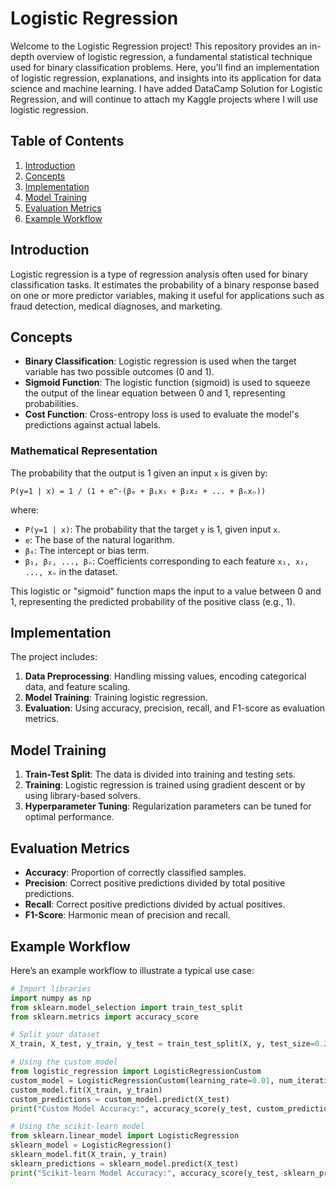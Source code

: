 # Logistic Regression

Welcome to the Logistic Regression project! This repository provides an in-depth overview of logistic regression, a fundamental statistical technique used for binary classification problems. Here, you'll find an implementation of logistic regression, explanations, and insights into its application for data science and machine learning. I have added DataCamp Solution for Logistic Regression, and will continue to attach my Kaggle projects where I will use logistic regression.

## Table of Contents
1. [Introduction](#introduction)
2. [Concepts](#concepts)
3. [Implementation](#implementation)
5. [Model Training](#model-training)
6. [Evaluation Metrics](#evaluation-metrics)
7. [Example Workflow](#example-workflow)

## Introduction
Logistic regression is a type of regression analysis often used for binary classification tasks. It estimates the probability of a binary response based on one or more predictor variables, making it useful for applications such as fraud detection, medical diagnoses, and marketing.


## Concepts
- **Binary Classification**: Logistic regression is used when the target variable has two possible outcomes (0 and 1).
- **Sigmoid Function**: The logistic function (sigmoid) is used to squeeze the output of the linear equation between 0 and 1, representing probabilities.
- **Cost Function**: Cross-entropy loss is used to evaluate the model's predictions against actual labels.

### Mathematical Representation

The probability that the output is 1 given an input `x` is given by:

    P(y=1 | x) = 1 / (1 + e^-(β₀ + β₁x₁ + β₂x₂ + ... + βₙxₙ))

where:

- `P(y=1 | x)`: The probability that the target `y` is 1, given input `x`.
- `e`: The base of the natural logarithm.
- `β₀`: The intercept or bias term.
- `β₁, β₂, ..., βₙ`: Coefficients corresponding to each feature `x₁, x₂, ..., xₙ` in the dataset.

This logistic or "sigmoid" function maps the input to a value between 0 and 1, representing the predicted probability of the positive class (e.g., 1).


## Implementation
The project includes:
1. **Data Preprocessing**: Handling missing values, encoding categorical data, and feature scaling.
2. **Model Training**: Training logistic regression.
3. **Evaluation**: Using accuracy, precision, recall, and F1-score as evaluation metrics.

## Model Training
1. **Train-Test Split**: The data is divided into training and testing sets.
2. **Training**: Logistic regression is trained using gradient descent or by using library-based solvers.
3. **Hyperparameter Tuning**: Regularization parameters can be tuned for optimal performance.

## Evaluation Metrics
- **Accuracy**: Proportion of correctly classified samples.
- **Precision**: Correct positive predictions divided by total positive predictions.
- **Recall**: Correct positive predictions divided by actual positives.
- **F1-Score**: Harmonic mean of precision and recall.

## Example Workflow

Here’s an example workflow to illustrate a typical use case:

```python
# Import libraries
import numpy as np
from sklearn.model_selection import train_test_split
from sklearn.metrics import accuracy_score

# Split your dataset
X_train, X_test, y_train, y_test = train_test_split(X, y, test_size=0.2, random_state=42)

# Using the custom model
from logistic_regression import LogisticRegressionCustom
custom_model = LogisticRegressionCustom(learning_rate=0.01, num_iterations=1000)
custom_model.fit(X_train, y_train)
custom_predictions = custom_model.predict(X_test)
print("Custom Model Accuracy:", accuracy_score(y_test, custom_predictions))

# Using the scikit-learn model
from sklearn.linear_model import LogisticRegression
sklearn_model = LogisticRegression()
sklearn_model.fit(X_train, y_train)
sklearn_predictions = sklearn_model.predict(X_test)
print("Scikit-learn Model Accuracy:", accuracy_score(y_test, sklearn_predictions))
